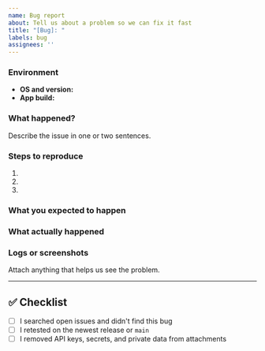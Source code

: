 ```yaml
---
name: Bug report
about: Tell us about a problem so we can fix it fast
title: "[Bug]: "
labels: bug
assignees: ''
---
```


### Environment

- **OS and version:**
- **App build:**

### What happened?

Describe the issue in one or two sentences.

### Steps to reproduce

1. 
2. 
3. 

### What you expected to happen


### What actually happened


### Logs or screenshots

Attach anything that helps us see the problem.

---

## ✅ Checklist

- [ ] I searched open issues and didn't find this bug
- [ ] I retested on the newest release or `main`
- [ ] I removed API keys, secrets, and private data from attachments
